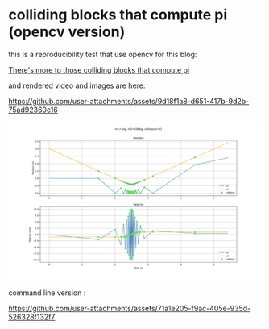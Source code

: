 # colliding blocks that compute pi (opencv version)

this is a reproducibility test that use opencv for this blog:

[There's more to those colliding blocks that compute pi](https://www.3blue1brown.com/lessons/colliding-blocks-v2)

and rendered video and images are here:

https://github.com/user-attachments/assets/9d18f1a8-d651-417b-9d2b-75ad92360c16

<img src="main.png" alt="output image" />

command line version :

https://github.com/user-attachments/assets/71a1e205-f9ac-405e-935d-526328f132f7

